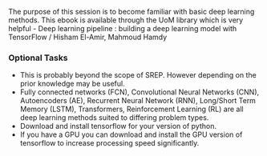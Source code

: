 The purpose of this session is to become familiar with basic deep learning methods.
This ebook is available through the UoM library which is very helpful - Deep learning pipeline : building a deep learning model with TensorFlow / Hisham El-Amir, Mahmoud Hamdy 


### Optional Tasks ###
 * This is probably beyond the scope of SREP. However depending on the prior knowledge may be useful.
 * Fully connected networks (FCN), Convolutional Neural Networks (CNN), Autoencoders (AE), Recurrent Neural Network (RNN), Long/Short Term Memory (LSTM), Transformers, Reinforcement Learning (RL) are all deep learning methods suited to differing problem types.  
 * Download and install tensorflow for your version of python.
 * If you have a GPU you can download and install the GPU version of tensorflow to increase processing speed significantly.



